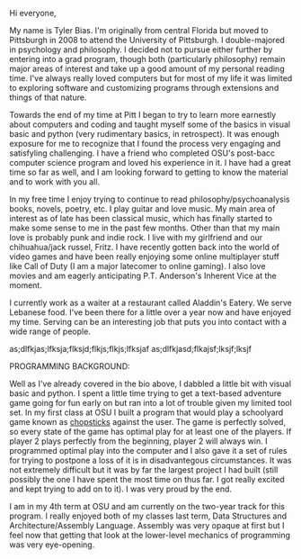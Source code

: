 Hi everyone,

  My name is Tyler Bias. I'm originally from central Florida but moved to Pittsburgh in 2008 to attend the University of Pittsburgh. I double-majored in psychology and philosophy. I decided not to pursue either further by entering into a grad program, though both (particularly philosophy) remain major areas of interest and take up a good amount of my personal reading time. I've always really loved computers but for most of my life it was limited to exploring software and customizing programs through extensions and things of that nature.

  Towards the end of my time at Pitt I began to try to learn more earnestly about computers and coding and taught myself some of the basics in visual basic and python (very rudimentary basics, in retrospect). It was enough exposure for me to recognize that I found the process very engaging and satisfyling challenging. I have a friend who completed OSU's post-bacc computer science program and loved his experience in it. I have had a great time so far as well, and I am looking forward to getting to know the material and to work with you all.

  In my free time I enjoy trying to continue to read philosophy/psychoanalysis books, novels, poetry, etc. I play guitar and love music. My main area of interest as of late has been classical music, which has finally started to make some sense to me in the past few months. Other than that my main love is probably punk and indie rock. I live with my girlfriend and our chihuahua/jack russel, Fritz. I have recently gotten back into the world of video games and have been really enjoying some online multiplayer stuff like Call of Duty (I am a major latecomer to online gaming). I also love movies and am eagerly anticipating P.T. Anderson's Inherent Vice at the moment.

  I currently work as a waiter at a restaurant called Aladdin's Eatery. We serve Lebanese food. I've been there for a little over a year now and have enjoyed my time. Serving can be an interesting job that puts you into contact with a wide range of people.
  
  
  as;dlfkjas;lfksja;flksjd;flkjs;flkjs;lfksjaf
  as;dlfkjasd;flkajsf;lksjf;lksjf

PROGRAMMING BACKGROUND:

  Well as I've already covered in the bio above, I dabbled a little bit with visual basic and python. I spent a little time trying to get a text-based adventure game going for fun early on but ran into a lot of trouble given my limited tool set. In my first class at OSU I built a program that would play a schoolyard game known as [chopsticks](http://en.wikipedia.org/wiki/Chopsticks_%28hand_game%29) against the user. The game is perfectly solved, so every state of the game has optimal play for at least one of the players. If player 2 plays perfectly from the beginning, player 2 will always win. I programmed optimal play into the computer and I also gave it a set of rules for trying to postpone a loss of it is in disadvantegous circumstances. It was not extremely difficult but it was by far the largest project I had built (still possibly the one I have spent the most time on thus far. I got really excited and kept trying to add on to it). I was very proud by the end.

  I am in my 4th term at OSU and am currently on the two-year track for this program. I really enjoyed both of my classes last term, Data Structures and Architecture/Assembly Language. Assembly was very opaque at first but I feel now that getting that look at the lower-level mechanics of programming was very eye-opening.
